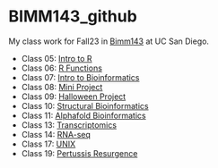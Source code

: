 # BIMM143_github
My class work for Fall23 in [Bimm143](https://bioboot.github.io/bimm143_F23/) at UC San Diego. 

- Class 05: [Intro to R](https://github.com/Abzael/BIMM143_github/blob/main/Class05/Class05.pdf)
- Class 06: [R Functions](https://github.com/Abzael/BIMM143_github/blob/main/Class%2006/Untitled.pdf)
- Class 07: [Intro to Bioinformatics](https://github.com/Abzael/BIMM143_github/blob/main/Class%2007%20-%20Bimm%20143/Class07.pdf)
- Class 08: [Mini Project](https://github.com/Abzael/BIMM143_github/blob/main/Class%2008/Untitled.pdf)
- Class 09: [Halloween Project](https://github.com/Abzael/BIMM143_github/blob/main/Class%2009/Class09_Halloween.pdf)
- Class 10: [Structural Bioinformatics](https://github.com/Abzael/BIMM143_github/blob/main/Class/Class05.pdf)
- Class 11: [Alphafold Bioinformatics](https://github.com/Abzael/BIMM143_github/blob/main/Class%2011/Class11-2.pdf)
- Class 13: [Transcriptomics](https://github.com/Abzael/BIMM143_github/blob/main/Class%2013/Class-13---Transcriptomics.pdf)
- Class 14: [RNA-seq](https://github.com/Abzael/BIMM143_github/blob/main/BIMM%20143%20Class%2014/RNA-Seq-Analysis.pdf)
- Class 17: [UNIX](https://github.com/Abzael/BIMM143_github/blob/main/Class%2017/Untitled.Rmd)
- Class 19: [Pertussis Resurgence](https://github.com/Abzael/BIMM143_github/blob/main/Class%2019/Class19.pdf)
